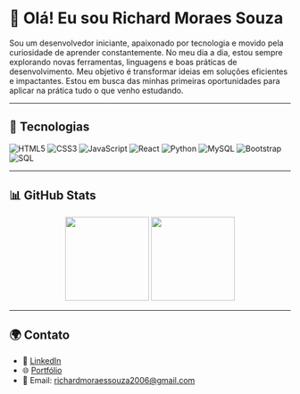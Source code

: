 # 👋 Olá! Eu sou Richard Moraes Souza

Sou um desenvolvedor iniciante, apaixonado por tecnologia e movido pela curiosidade de aprender constantemente. No meu dia a dia, estou sempre explorando novas ferramentas, linguagens e boas práticas de desenvolvimento. Meu objetivo é transformar ideias em soluções eficientes e impactantes. Estou em busca das minhas primeiras oportunidades para aplicar na prática tudo o que venho estudando.

---

## 🚀 Tecnologias

![HTML5](https://img.shields.io/badge/HTML5-E34F26?style=for-the-badge&logo=html5&logoColor=white)
![CSS3](https://img.shields.io/badge/CSS3-1572B6?style=for-the-badge&logo=css3&logoColor=white)
![JavaScript](https://img.shields.io/badge/JavaScript-F7DF1E?style=for-the-badge&logo=javascript&logoColor=black)
![React](https://img.shields.io/badge/React-20232A?style=for-the-badge&logo=react&logoColor=61DAFB)
![Python](https://img.shields.io/badge/Python-3776AB?style=for-the-badge&logo=python&logoColor=white)
![MySQL](https://img.shields.io/badge/MySQL-4479A1?style=for-the-badge&logo=mysql&logoColor=white)
![Bootstrap](https://img.shields.io/badge/Bootstrap-7952B3?style=for-the-badge&logo=bootstrap&logoColor=white)
![SQL](https://img.shields.io/badge/SQL-003B57?style=for-the-badge&logoColor=white)

---

## 📊 GitHub Stats

<div align="center">

<img height="150em" src="https://github-readme-stats.vercel.app/api?username=richardmoraessouza&show_icons=true&theme=tokyonight&locale=pt-br&hide_border=true&count_private=true"/>
<img height="150em" src="https://github-readme-stats.vercel.app/api/top-langs/?username=richardmoraessouza&layout=compact&theme=tokyonight&locale=pt-br&hide_border=true&card_width=320"/>


</div>


---

## 🌍 Contato

- 💼 [LinkedIn](https://www.linkedin.com/in/richardmoraessouza)
- 🌐 [Portfólio](https://richardmoraes.dev)
- 📧 Email: richardmoraessouza2006@gmail.com
